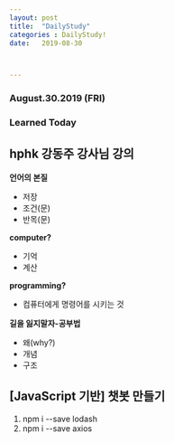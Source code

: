 ```yaml
---
layout: post
title:  "DailyStudy"
categories : DailyStudy!
date:   2019-08-30



---
```


### August.30.2019  (FRI)

### Learned Today 

## hphk 강동주 강사님 강의



**언어의 본질**  

- 저장
- 조건(문)
- 반목(문)

**computer?**  

* 기억
* 계산

**programming?**

* 컴퓨터에게 명령어를 시키는 것

**길을 잃지말자-공부법**

* 왜(why?)
* 개념
* 구조

## [JavaScript 기반] 챗봇 만들기

1. npm i --save lodash
2. npm i --save axios



















